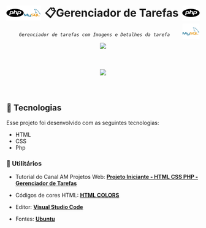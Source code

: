 <h1 align="center"><img align="left" height="40" width="45" src="https://github.com/devicons/devicon/blob/master/icons/php/php-plain.svg"><img align="left" height="40" width="45" src="https://github.com/devicons/devicon/blob/master/icons/mysql/mysql-original-wordmark.svg">📋Gerenciador de Tarefas<img align="right" height="40" width="45" src="https://github.com/devicons/devicon/blob/master/icons/php/php-plain.svg"><img align="right" height="40" width="45" src="https://github.com/devicons/devicon/blob/master/icons/mysql/mysql-original-wordmark.svg"></h1>

 <div align="center">

   <cite align="center"><i>`Gerenciador de tarefas com Imagens e Detalhes da tarefa`</i></cite>

</div>

<p align="center">
<img src="http://img.shields.io/static/v1?label=STATUS&message=CONCLUIDO&color=orange&style=for-the-badge"/>
</p>



<h1 align="center">
    <img  src="./gif/gerenciador-tarefas.gif" />
</h1>
<br>

## 🚀 Tecnologias

Esse projeto foi desenvolvido com as seguintes tecnologias:

- HTML
- CSS
- Php

### 📑 Utilitários

-  Tutorial do Canal AM Projetos Web: **[Projeto Iniciante - HTML CSS PHP - Gerenciador de Tarefas](https://www.youtube.com/playlist?list=PL1KWVrkOhKP1JTmUmBgrc6Bp6u20Bc6rT)**

-  Códigos de cores HTML: **[HTML COLORS](https://htmlcolors.com/)**
-  Editor: **[Visual Studio Code](https://code.visualstudio.com/)**
-  Fontes: **[Ubuntu](https://fonts.google.com/specimen/Ubuntu)**
